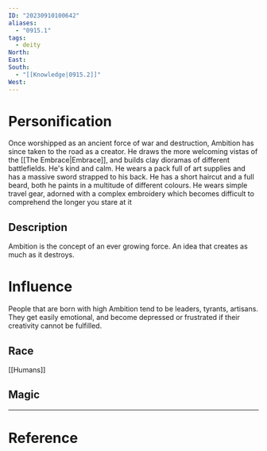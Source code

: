 ```yaml
---
ID: "20230910100642"
aliases:
  - "0915.1"
tags:
  - deity
North: 
East: 
South:
  - "[[Knowledge|0915.2]]"
West:
---
```

# Personification

Once worshipped as an ancient force of war and destruction, Ambition has since taken to the road as a creator. He draws the more welcoming vistas of the [[The Embrace|Embrace]], and builds clay dioramas of different battlefields. He's kind and calm. He wears a pack full of art supplies and has a massive sword strapped to his back. He has a short haircut and a full beard, both he paints in a multitude of different colours. He wears simple travel gear, adorned with a complex embroidery which becomes difficult to comprehend the longer you stare at it

## Description

Ambition is the concept of an ever growing force. An idea that creates as much as it destroys.

# Influence

People that are born with high Ambition tend to be leaders, tyrants, artisans. They get easily emotional, and become depressed or frustrated if their creativity cannot be fulfilled.

## Race

[[Humans]]

## Magic

---

# Reference

